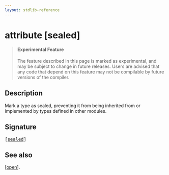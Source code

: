 ```yaml
---
layout: stdlib-reference
---
```


# attribute [sealed]

> #### Experimental Feature
> The feature described in this page is marked as experimental, and may be subject to change in future releases.
> Users are advised that any code that depend on this feature may not be compilable by future versions of the compiler.

## Description

Mark a type as sealed, preventing it from being inherited from or implemented by types defined in other modules.

## Signature

<pre>
[<a href="/stdlib-reference/attributes/sealed">sealed</a>]
</pre>

## See also

<span class='code'>[<a href="/stdlib-reference/attributes/open">open</a>]</span>.



